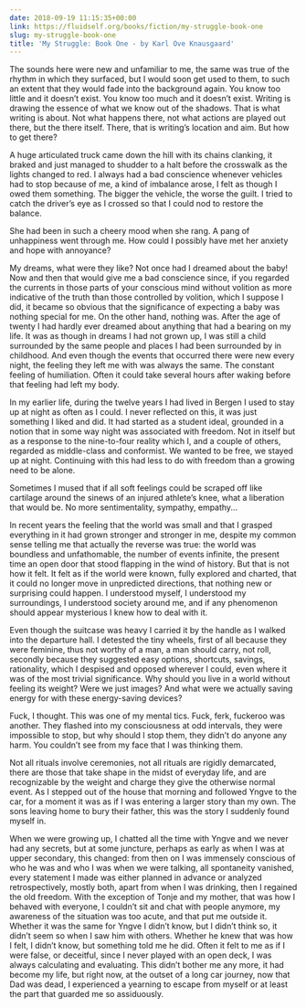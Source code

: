 ```yaml
---
date: 2018-09-19 11:15:35+00:00
link: https://fluidself.org/books/fiction/my-struggle-book-one
slug: my-struggle-book-one
title: 'My Struggle: Book One - by Karl Ove Knausgaard'
---
```


The sounds here were new and unfamiliar to me, the same was true of the rhythm in which they surfaced, but I would soon get used to them, to such an extent that they would fade into the background again. You know too little and it doesn’t exist. You know too much and it doesn’t exist. Writing is drawing the essence of what we know out of the shadows. That is what writing is about. Not what happens there, not what actions are played out there, but the there itself. There, that is writing’s location and aim. But how to get there?

A huge articulated truck came down the hill with its chains clanking, it braked and just managed to shudder to a halt before the crosswalk as the lights changed to red. I always had a bad conscience whenever vehicles had to stop because of me, a kind of imbalance arose, I felt as though I owed them something. The bigger the vehicle, the worse the guilt. I tried to catch the driver’s eye as I crossed so that I could nod to restore the balance.

She had been in such a cheery mood when she rang. A pang of unhappiness went through me. How could I possibly have met her anxiety and hope with annoyance?

My dreams, what were they like? Not once had I dreamed about the baby! Now and then that would give me a bad conscience since, if you regarded the currents in those parts of your conscious mind without volition as more indicative of the truth than those controlled by volition, which I suppose I did, it became so obvious that the significance of expecting a baby was nothing special for me. On the other hand, nothing was. After the age of twenty I had hardly ever dreamed about anything that had a bearing on my life. It was as though in dreams I had not grown up, I was still a child surrounded by the same people and places I had been surrounded by in childhood. And even though the events that occurred there were new every night, the feeling they left me with was always the same. The constant feeling of humiliation. Often it could take several hours after waking before that feeling had left my body.

In my earlier life, during the twelve years I had lived in Bergen I used to stay up at night as often as I could. I never reflected on this, it was just something I liked and did. It had started as a student ideal, grounded in a notion that in some way night was associated with freedom. Not in itself but as a response to the nine-to-four reality which I, and a couple of others, regarded as middle-class and conformist. We wanted to be free, we stayed up at night. Continuing with this had less to do with freedom than a growing need to be alone.

Sometimes I mused that if all soft feelings could be scraped off like cartilage around the sinews of an injured athlete’s knee, what a liberation that would be. No more sentimentality, sympathy, empathy...

In recent years the feeling that the world was small and that I grasped everything in it had grown stronger and stronger in me, despite my common sense telling me that actually the reverse was true: the world was boundless and unfathomable, the number of events infinite, the present time an open door that stood flapping in the wind of history. But that is not how it felt. It felt as if the world were known, fully explored and charted, that it could no longer move in unpredicted directions, that nothing new or surprising could happen. I understood myself, I understood my surroundings, I understood society around me, and if any phenomenon should appear mysterious I knew how to deal with it.

Even though the suitcase was heavy I carried it by the handle as I walked into the departure hall. I detested the tiny wheels, first of all because they were feminine, thus not worthy of a man, a man should carry, not roll, secondly because they suggested easy options, shortcuts, savings, rationality, which I despised and opposed wherever I could, even where it was of the most trivial significance. Why should you live in a world without feeling its weight? Were we just images? And what were we actually saving energy for with these energy-saving devices?

Fuck, I thought. This was one of my mental tics. Fuck, ferk, fuckeroo was another. They flashed into my consciousness at odd intervals, they were impossible to stop, but why should I stop them, they didn’t do anyone any harm. You couldn’t see from my face that I was thinking them.

Not all rituals involve ceremonies, not all rituals are rigidly demarcated, there are those that take shape in the midst of everyday life, and are recognizable by the weight and charge they give the otherwise normal event. As I stepped out of the house that morning and followed Yngve to the car, for a moment it was as if I was entering a larger story than my own. The sons leaving home to bury their father, this was the story I suddenly found myself in.

When we were growing up, I chatted all the time with Yngve and we never had any secrets, but at some juncture, perhaps as early as when I was at upper secondary, this changed: from then on I was immensely conscious of who he was and who I was when we were talking, all spontaneity vanished, every statement I made was either planned in advance or analyzed retrospectively, mostly both, apart from when I was drinking, then I regained the old freedom. With the exception of Tonje and my mother, that was how I behaved with everyone, I couldn’t sit and chat with people anymore, my awareness of the situation was too acute, and that put me outside it. Whether it was the same for Yngve I didn’t know, but I didn’t think so, it didn’t seem so when I saw him with others. Whether he knew that was how I felt, I didn’t know, but something told me he did. Often it felt to me as if I were false, or deceitful, since I never played with an open deck, I was always calculating and evaluating. This didn’t bother me any more, it had become my life, but right now, at the outset of a long car journey, now that Dad was dead, I experienced a yearning to escape from myself or at least the part that guarded me so assiduously.
